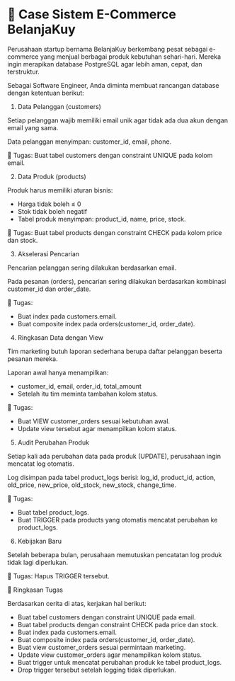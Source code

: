 # 📖 Case Sistem E-Commerce BelanjaKuy

Perusahaan startup bernama BelanjaKuy berkembang pesat sebagai e-commerce yang menjual berbagai produk kebutuhan sehari-hari.
Mereka ingin merapikan database PostgreSQL agar lebih aman, cepat, dan terstruktur.

Sebagai Software Engineer, Anda diminta membuat rancangan database dengan ketentuan berikut:

1. Data Pelanggan (customers)

Setiap pelanggan wajib memiliki email unik agar tidak ada dua akun dengan email yang sama.

Data pelanggan menyimpan: customer_id, email, phone.

📌 Tugas:
Buat tabel customers dengan constraint UNIQUE pada kolom email.

2. Data Produk (products)

Produk harus memiliki aturan bisnis:
- Harga tidak boleh ≤ 0
- Stok tidak boleh negatif
- Tabel produk menyimpan: product_id, name, price, stock.

📌 Tugas:
Buat tabel products dengan constraint CHECK pada kolom price dan stock.

3. Akselerasi Pencarian

Pencarian pelanggan sering dilakukan berdasarkan email.

Pada pesanan (orders), pencarian sering dilakukan berdasarkan kombinasi customer_id dan order_date.

📌 Tugas:
- Buat index pada customers.email. 
- Buat composite index pada orders(customer_id, order_date).

4. Ringkasan Data dengan View

Tim marketing butuh laporan sederhana berupa daftar pelanggan beserta pesanan mereka.

Laporan awal hanya menampilkan:
- customer_id, email, order_id, total_amount
- Setelah itu tim meminta tambahan kolom status.

📌 Tugas:
- Buat VIEW customer_orders sesuai kebutuhan awal.
- Update view tersebut agar menampilkan kolom status.

5. Audit Perubahan Produk

Setiap kali ada perubahan data pada produk (UPDATE), perusahaan ingin mencatat log otomatis.

Log disimpan pada tabel product_logs berisi:
log_id, product_id, action, old_price, new_price, old_stock, new_stock, change_time.

📌 Tugas:

- Buat tabel product_logs.
- Buat TRIGGER pada products yang otomatis mencatat perubahan ke product_logs.

6. Kebijakan Baru

Setelah beberapa bulan, perusahaan memutuskan pencatatan log produk tidak lagi diperlukan.

📌 Tugas:
Hapus TRIGGER tersebut.

🎯 Ringkasan Tugas

Berdasarkan cerita di atas, kerjakan hal berikut:
- Buat tabel customers dengan constraint UNIQUE pada email.
- Buat tabel products dengan constraint CHECK pada price dan stock.
- Buat index pada customers.email.
- Buat composite index pada orders(customer_id, order_date).
- Buat view customer_orders sesuai permintaan marketing.
- Update view customer_orders agar menampilkan kolom status.
- Buat trigger untuk mencatat perubahan produk ke tabel product_logs.
- Drop trigger tersebut setelah logging tidak diperlukan.